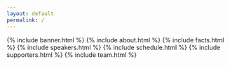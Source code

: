 ```yaml
---
layout: default
permalink: /
---
```


{% include banner.html %}
{% include about.html %}
{% include facts.html %}
{% include speakers.html %}
{% include schedule.html %}
{% include supporters.html %}
{% include team.html %}

